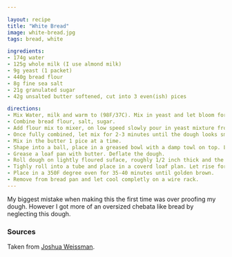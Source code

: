 ```yaml
---

layout: recipe
title: "White Bread"
image: white-bread.jpg
tags: bread, white

ingredients:
- 174g water
- 125g whole milk (I use almond milk)
- 9g yeast (1 packet)
- 440g bread flour 
- 8g fine sea salt
- 21g granulated sugar
- 42g unsalted butter softened, cut into 3 even(ish) pices

directions:
- Mix Water, milk and warm to (98F/37C). Mix in yeast and let bloom for 10 minutes.
- Combine bread flour, salt, sugar.
- Add flour mix to mixer, on low speed slowly pour in yeast mixture from step 1.
- Once fully combined, let mix for 2-3 minutes until the dough looks smouth.
- Mix in the butter 1 pice at a time.
- Shape into a ball, place in a greased bowl with a damp towl on top. Let rise for 1-1.5 hours or until doubled.
- Grease a loaf pan with butter. Deflate the dough.
- Roll dough on lightly floured suface, roughly 1/2 inch thick and the width of your load pan.
- Tighly roll into a tube and place in a coverd loaf plan. Let rise for 45-60 minutes of util doubled.
- Place in a 350F degree oven for 35-40 minutes until golden brown.
- Remove from bread pan and let cool completly on a wire rack.
---
```


My biggest mistake when making this the first time was over proofing my dough.
However I got more of an oversized chebata like bread by neglecting this dough.

### Sources

Taken from [Joshua Weissman](https://www.youtube.com/watch?v=lipLAgZkWN0). 